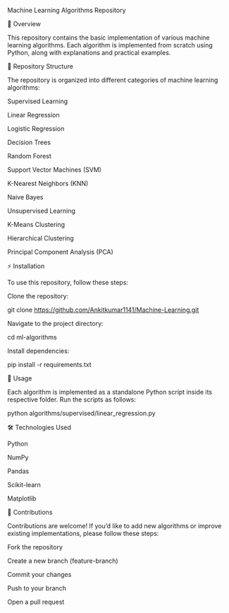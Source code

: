 Machine Learning Algorithms Repository

📌 Overview

This repository contains the basic implementation of various machine learning algorithms. Each algorithm is implemented from scratch using Python, along with explanations and practical examples.

📂 Repository Structure

The repository is organized into different categories of machine learning algorithms:

Supervised Learning

Linear Regression

Logistic Regression

Decision Trees

Random Forest

Support Vector Machines (SVM)

K-Nearest Neighbors (KNN)

Naive Bayes

Unsupervised Learning

K-Means Clustering

Hierarchical Clustering

Principal Component Analysis (PCA)


⚡ Installation

To use this repository, follow these steps:

Clone the repository:

git clone https://github.com/Ankitkumar1141/Machine-Learning.git

Navigate to the project directory:

cd ml-algorithms

Install dependencies:

pip install -r requirements.txt

🚀 Usage

Each algorithm is implemented as a standalone Python script inside its respective folder. Run the scripts as follows:

python algorithms/supervised/linear_regression.py

🛠 Technologies Used

Python

NumPy

Pandas

Scikit-learn

Matplotlib


📜 Contributions

Contributions are welcome! If you’d like to add new algorithms or improve existing implementations, please follow these steps:

Fork the repository

Create a new branch (feature-branch)

Commit your changes

Push to your branch

Open a pull request


